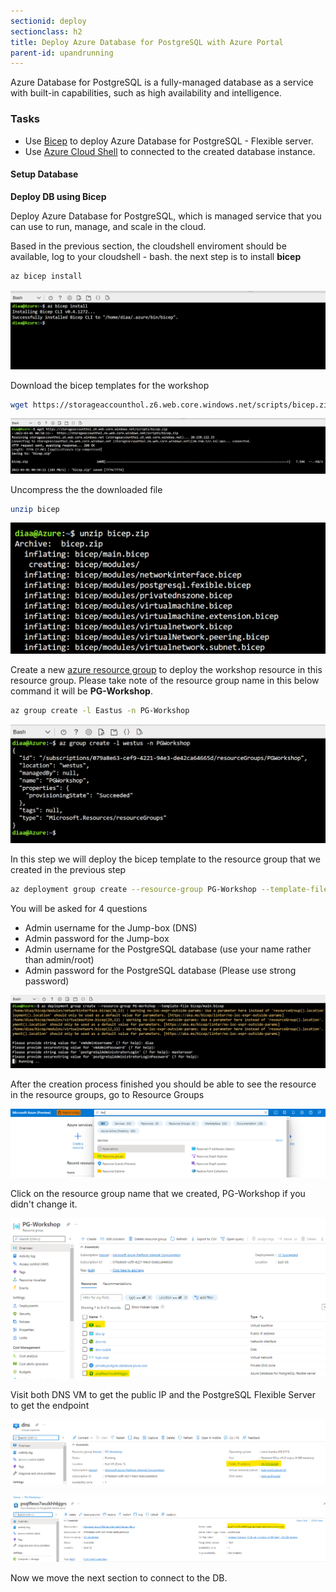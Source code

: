 ```yaml
---
sectionid: deploy
sectionclass: h2
title: Deploy Azure Database for PostgreSQL with Azure Portal
parent-id: upandrunning
---
```


Azure Database for PostgreSQL is a fully-managed database as a service with built-in capabilities, such as high availability and intelligence. 

### Tasks

* Use [Bicep](https://docs.microsoft.com/en-us/azure/azure-resource-manager/bicep/overview?tabs=bicep) to deploy Azure Database for PostgreSQL - Flexible server.
* Use [Azure Cloud Shell](https://docs.microsoft.com/en-us/azure/cloud-shell/overview) to connected to the created database instance.

#### Setup Database

**Deploy DB using Bicep**

Deploy Azure Database for PostgreSQL, which is managed service that you can use to run, manage, and scale in the cloud.


Based in the previous section, the cloudshell enviroment should be available, log to your cloudshell - bash. the next step is to install **bicep**  

```sh
az bicep install
```

![Install Bicep](media/bicep/1-bicep-install.png)

Download the bicep templates for the workshop

```sh
wget https://storageaccounthol.z6.web.core.windows.net/scripts/bicep.zip
```
![Download Bicep Templates](media/bicep/2-download-bicep-zip.png)

Uncompress the the downloaded file

```sh
unzip bicep
```
![Uncompress the downloaded file Templates](media/bicep/3-unzip-bicep.png)



Create a new [azure resource group](https://docs.microsoft.com/en-us/azure/azure-resource-manager/management/manage-resource-groups-portal) to deploy the workshop resource in this resource group. Please take note of the resource group name in this below command it will be **PG-Workshop**.

```sh
az group create -l Eastus -n PG-Workshop
```
![Create PG workshop resource group](media/bicep/4-create-resource-group.png)

In this step we will deploy the bicep template to the resource group that we created in the previous step

```sh 
az deployment group create --resource-group PG-Workshop --template-file bicep/main.bicep
```

You will be asked for 4 questions
- Admin username for the Jump-box (DNS)
- Admin password for the Jump-box 
- Admin username for the PostgreSQL database (use your name rather than admin/root)
- Admin password for the PostgreSQL database (Please use strong password)

![Create PG workshop resource group](media/bicep/5-bicep-deploy.png)


After the creation process finished you should be able to see the resource in the resource groups, go to Resource Groups

![Resource Groups](media/bicep/6-resource-groups.png)

Click on the resource group name that we created, PG-Workshop if you didn't change it.

![Resource Groups](media/bicep/7-resources-dns-pg.png)

Visit both DNS VM to get the public IP and the PostgreSQL Flexible Server to get the endpoint

![Resource Groups](media/bicep/8-dns-publicip.png)

![Resource Groups](media/bicep/9-pg-endpoint.png)



Now we move the next section to connect to the DB.
